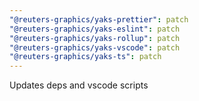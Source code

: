 ```yaml
---
"@reuters-graphics/yaks-prettier": patch
"@reuters-graphics/yaks-eslint": patch
"@reuters-graphics/yaks-rollup": patch
"@reuters-graphics/yaks-vscode": patch
"@reuters-graphics/yaks-ts": patch
---
```


Updates deps and vscode scripts
